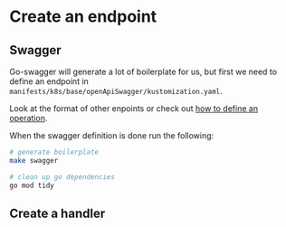 # Create an endpoint

## Swagger

Go-swagger will generate a lot of boilerplate for us, but first 
we need to define an endpoint in `manifests/k8s/base/openApiSwagger/kustomization.yaml`. 

Look at the format of other enpoints or check out [how to define an operation](https://swagger.io/docs/specification/2-0/paths-and-operations/).

When the swagger definition is done run the following:

```bash
# generate boilerplate
make swagger

# clean up go dependencies 
go mod tidy
```

## Create a handler

